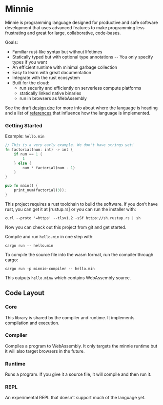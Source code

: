 # Minnie

Minnie is programming language designed for productive and safe software
development that uses advanced features to make programming less
frustrating and great for large, collaborative, code-bases.

Goals:
 - Familiar rust-like syntax but without lifetimes
 - Statically typed but with optional type annotations --
   You only specify types if you want
 - An efficient runtime with minimal garbage collection
 - Easy to learn with great documentation
 - Integrate with the rust ecosystem
 - Built for the cloud:
   - run security and efficiently on serverless compute platforms
   - statically linked native binaries
   - run in browsers as WebAssembly

See the draft [design doc](doc/design.md) for more info about
where the language is heading and a list of [references](doc/references.md) 
that influence how the language is implemented.

### Getting Started

Example: `hello.min`
```rust
// This is a very early example. We don't have strings yet!
fn factorial(num: int) -> int {
    if num == 1 {
        1
    } else {
        num * factorial(num - 1)
    }
}

pub fn main() {
    print_num(factorial(3));
}
```

This project requires a rust toolchain to build the software. If you don't
have rust, you can get it at [rustup.rs] or you can run the installer with:
```commandline
curl --proto '=https' --tlsv1.2 -sSf https://sh.rustup.rs | sh
```

Now you can check out this project from git and get started.

Compile and run `hello.min` in one step with:
```
cargo run -- hello.min
```

To compile the source file into the wasm format, run the compiler through cargo:
```
cargo run -p minnie-compiler -- hello.min
```
This outputs `hello.minw` which contains WebAssembly source.

## Code Layout

### Core

This library is shared by the compiler and runtime. It implements
compilation and execution.

### Compiler

Compiles a program to WebAssembly. It only targets the minnie runtime
but it will also target browsers in the future.

### Runtime

Runs a program. If you give it a source file, it will compile and then run it.

### REPL

An experimental REPL that doesn't support much of the language yet.
